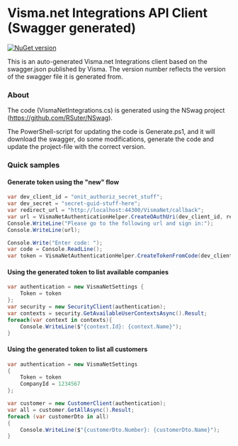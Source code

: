 ﻿# Visma.net Integrations API Client (Swagger generated)

[![NuGet version](https://badge.fury.io/nu/Visma.net.swagger.svg)](https://www.nuget.org/packages/Visma.net.swagger) 

This is an auto-generated Visma.net Integrations client based on the swagger.json published by Visma. The version number reflects the version of the swagger file it is generated from.

### About

The code (VismaNetIntegrations.cs) is generated using the NSwag project (https://github.com/RSuter/NSwag). 

The PowerShell-script for updating the code is Generate.ps1, and it will download the swagger, do some modifications, generate the code and update the project-file with the correct version.

### Quick samples

#### Generate token using the "new" flow

```csharp
var dev_client_id = "onit_authoriz_secret_stuff";
var dev_secret = "secret-guid-stuff-here";
var redirect_url = "http://localhost:44300/VismaNet/callback";
var url = VismaNetAuthenticationHelper.CreateOAuthUri(dev_client_id, redirect_url);
Console.WriteLine("Please go to the following url and sign in:");
Console.WriteLine(url);

Console.Write("Enter code: ");
var code = Console.ReadLine();
var token = VismaNetAuthenticationHelper.CreateTokenFromCode(dev_client_id, dev_secret, code, redirect_url).Result;
```

#### Using the generated token to list available companies

```csharp
var authentication = new VismaNetSettings {
    Token = token
};
var security = new SecurityClient(authentication);
var contexts = security.GetAvailableUserContextsAsync().Result;
foreach(var context in contexts){
    Console.WriteLine($"{context.Id}: {context.Name}");
}
```

#### Using the generated token to list all customers

```csharp
var authentication = new VismaNetSettings
{
    Token = token
    CompanyId = 1234567
};

var customer = new CustomerClient(authentication);
var all = customer.GetAllAsync().Result;
foreach (var customerDto in all)
{
    Console.WriteLine($"{customerDto.Number}: {customerDto.Name}");
}
```
